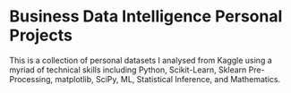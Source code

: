 # Business Data Intelligence Personal Projects
This is a collection of personal datasets I analysed from Kaggle using a myriad of technical skills including Python, Scikit-Learn, Sklearn Pre-Processing, matplotlib, SciPy, ML, Statistical Inference, and Mathematics.
